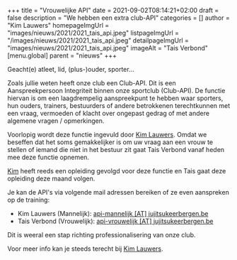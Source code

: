 +++
title = "Vrouwelijke API"
date = 2021-09-02T08:14:21+02:00
draft = false
description = "We hebben een extra club-API"
categories = []
author = "Kim Lauwers"
homepageImgUrl = "images/nieuws/2021/2021_tais_api.jpeg"
listpageImgUrl = "/images/nieuws/2021/2021_tais_api.jpeg"
detailpageImgUrl = "images/nieuws/2021/2021_tais_api.jpeg"
imageAlt = "Tais Verbond"
[menu.global]
    parent = "nieuws"
+++

Geacht(e) atleet, lid, (plus-)ouder, sporter…

Zoals jullie weten heeft onze club een Club-API. Dit is een Aanspreekpersoon Integriteit binnen onze sportclub (Club-API). 
De functie hiervan is om een laagdrempelig aanspreekpunt te hebben waar sporters, hun ouders, trainers, bestuurders of andere betrokkenen terechtkunnen met een vraag, vermoeden of klacht over ongepast gedrag of met andere algemene vragen / opmerkingen.

Voorlopig wordt deze functie ingevuld door [Kim Lauwers](https://www.jujitsukeerbergen.be/trainers/#Kim_Lauwers). 
Omdat we beseffen dat het soms gemakkelijker is om uw vraag aan een vrouw te stellen of iemand die niet in het bestuur zit gaat Tais Verbond vanaf heden mee deze functie opnemen.

[Kim](https://www.jujitsukeerbergen.be/trainers/#Kim_Lauwers) heeft reeds een opleiding gevolgd voor deze functie en Tais gaat deze opleiding deze maand volgen.

Je kan de API's via volgende mail adressen bereiken of ze even aanspreken op de training:

* Kim Lauwers (Mannelijk): [api-mannelijk [AT] jujitsukeerbergen.be](mailto:api-mannelijk@jujitsukeerbergen.be)
* Tais Verbond (Vrouwelijk): [api-vrouwelijk [AT] jujitsukeerbergen.be](mailto:api-vrouwelijk@jujitsukeerbergen.be )

Dit is weeral een stap richting professionalisering van onze club.

Voor meer info kan je steeds terecht bij [Kim Lauwers](https://www.jujitsukeerbergen.be/trainers/#Kim_Lauwers).